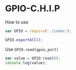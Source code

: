 # GPIO-C.H.I.P

How to use

```javascript
var GPIO = require('./index');

GPIO.exportAll();
```

Use ```GPIO.read(gpio_port)```
```javascript
var value = GPIO.read(0);
console.log(value);
```
